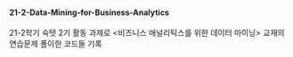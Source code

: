 #### 21-2-Data-Mining-for-Business-Analytics
21-2학기 숙탯 2기 활동 과제로 <비즈니스 애널리틱스를 위한 데이터 마이닝> 교재의 연습문제 풀이한 코드들 기록

